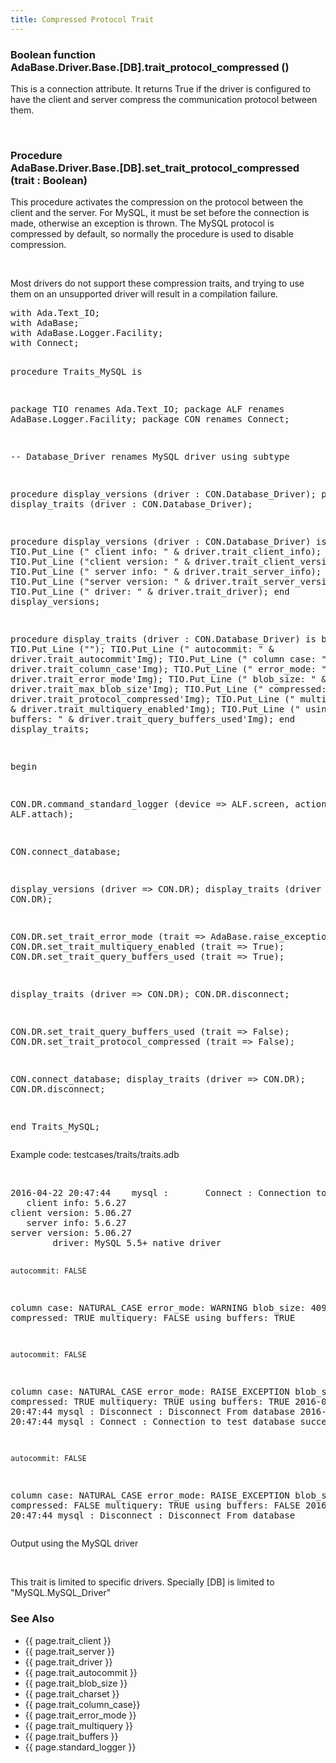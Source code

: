 ```yaml
---
title: Compressed Protocol Trait
---
```


<div class="leftside">
<h3>Boolean function<br/>
AdaBase.Driver.Base.[DB].trait_protocol_compressed ()</h3>
<p>This is a connection attribute.  It returns True if the driver is
configured to have the client and server compress the communication
protocol between them.</p>
<br/>
<h3>Procedure<br/>
AdaBase.Driver.Base.[DB].set_trait_protocol_compressed (trait : Boolean)</h3>
<p>This procedure activates the compression on the protocol between the
client and the server.  For MySQL, it must be set before the connection is
made, otherwise an exception is thrown.  The MySQL protocol is compressed
by default, so normally the procedure is used to disable compression.</p>
<br/>
<p>Most drivers do not support these compression traits, and trying to use
them on an unsupported driver will result in a compilation failure.</p>
<pre class="code">
with Ada.Text_IO;
with AdaBase;
with AdaBase.Logger.Facility;
with Connect;

procedure Traits_MySQL is

   package TIO renames Ada.Text_IO;
   package ALF renames AdaBase.Logger.Facility;
   package CON renames Connect;

   --  Database_Driver renames MySQL driver using subtype

   procedure display_versions (driver : CON.Database_Driver);
   procedure display_traits   (driver : CON.Database_Driver);

   procedure display_versions (driver : CON.Database_Driver) is
   begin
      TIO.Put_Line ("   client info: " & driver.trait_client_info);
      TIO.Put_Line ("client version: " & driver.trait_client_version);
      TIO.Put_Line ("   server info: " & driver.trait_server_info);
      TIO.Put_Line ("server version: " & driver.trait_server_version);
      TIO.Put_Line ("        driver: " & driver.trait_driver);
   end display_versions;

   procedure display_traits (driver : CON.Database_Driver) is
   begin
      TIO.Put_Line ("");
      TIO.Put_Line ("    autocommit: " & driver.trait_autocommit'Img);
      TIO.Put_Line ("   column case: " & driver.trait_column_case'Img);
      TIO.Put_Line ("    error_mode: " & driver.trait_error_mode'Img);
      TIO.Put_Line ("     blob_size: " & driver.trait_max_blob_size'Img);
      TIO.Put_Line ("    compressed: " & driver.trait_protocol_compressed'Img);
      TIO.Put_Line ("    multiquery: " & driver.trait_multiquery_enabled'Img);
      TIO.Put_Line (" using buffers: " & driver.trait_query_buffers_used'Img);
   end display_traits;

begin

   CON.DR.command_standard_logger (device => ALF.screen,
                                  action => ALF.attach);

   CON.connect_database;

   display_versions (driver => CON.DR);
   display_traits   (driver => CON.DR);

   CON.DR.set_trait_error_mode         (trait => AdaBase.raise_exception);
   CON.DR.set_trait_multiquery_enabled (trait => True);
   CON.DR.set_trait_query_buffers_used (trait => True);

   display_traits   (driver => CON.DR);
   CON.DR.disconnect;

   CON.DR.set_trait_query_buffers_used  (trait => False);
   CON.DR.set_trait_protocol_compressed (trait => False);

   CON.connect_database;
   display_traits   (driver => CON.DR);
   CON.DR.disconnect;

end Traits_MySQL;
</pre>
<p class="caption">Example code: testcases/traits/traits.adb</p>
<br/>
<pre class="output">
2016-04-22 20:47:44    mysql :       Connect : Connection to test database succeeded.
   client info: 5.6.27
client version: 5.06.27
   server info: 5.6.27
server version: 5.06.27
        driver: MySQL 5.5+ native driver

    autocommit: FALSE
   column case: NATURAL_CASE
    error_mode: WARNING
     blob_size:  4096
    compressed: TRUE
    multiquery: FALSE
 using buffers: TRUE

    autocommit: FALSE
   column case: NATURAL_CASE
    error_mode: RAISE_EXCEPTION
     blob_size:  4096
    compressed: TRUE
    multiquery: TRUE
 using buffers: TRUE
2016-04-22 20:47:44    mysql :    Disconnect : Disconnect From database
2016-04-22 20:47:44    mysql :       Connect : Connection to test database succeeded.

    autocommit: FALSE
   column case: NATURAL_CASE
    error_mode: RAISE_EXCEPTION
     blob_size:  4096
    compressed: FALSE
    multiquery: TRUE
 using buffers: FALSE
2016-04-22 20:47:44    mysql :    Disconnect : Disconnect From database
</pre>
<p class="caption">Output using the MySQL driver</p>
<br/>
<p>This trait is limited to specific drivers.  Specially [DB] is limited to "MySQL.MySQL_Driver"</p>
</div>
<div class="sidenav">
  <h3>See Also</h3>
  <ul>
    <li>{{ page.trait_client }}</li>
    <li>{{ page.trait_server }}</li>
    <li>{{ page.trait_driver }}</li>
    <li>{{ page.trait_autocommit }}</li>
    <li>{{ page.trait_blob_size }}</li>
    <li>{{ page.trait_charset }}</li>
    <li>{{ page.trait_column_case}}</li>
    <li>{{ page.trait_error_mode }}</li>
    <li>{{ page.trait_multiquery }}</li>
    <li>{{ page.trait_buffers }}</li>
    <li>{{ page.standard_logger }}</li>
  </ul>
</div>
